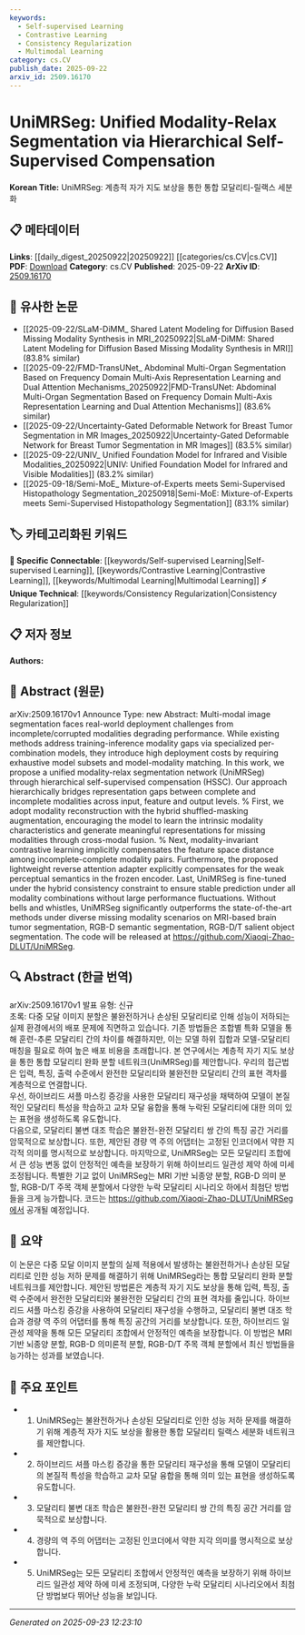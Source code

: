 ```yaml
---
keywords:
  - Self-supervised Learning
  - Contrastive Learning
  - Consistency Regularization
  - Multimodal Learning
category: cs.CV
publish_date: 2025-09-22
arxiv_id: 2509.16170
---
```


<!-- KEYWORD_LINKING_METADATA:
{
  "processed_timestamp": "2025-09-23T12:23:10.478617",
  "vocabulary_version": "1.0",
  "selected_keywords": [
    "Self-supervised Learning",
    "Contrastive Learning",
    "Consistency Regularization",
    "Multimodal Learning"
  ],
  "rejected_keywords": [],
  "similarity_scores": {
    "Self-supervised Learning": 0.8,
    "Contrastive Learning": 0.75,
    "Consistency Regularization": 0.7,
    "Multimodal Learning": 0.78
  },
  "extraction_method": "AI_prompt_based",
  "budget_applied": true,
  "candidates_json": {
    "candidates": [
      {
        "surface": "Self-supervised compensation",
        "canonical": "Self-supervised Learning",
        "aliases": [
          "HSSC"
        ],
        "category": "specific_connectable",
        "rationale": "The concept of self-supervised compensation aligns closely with self-supervised learning techniques, enhancing connectivity with existing research in this area.",
        "novelty_score": 0.55,
        "connectivity_score": 0.85,
        "specificity_score": 0.7,
        "link_intent_score": 0.8
      },
      {
        "surface": "Modality-invariant contrastive learning",
        "canonical": "Contrastive Learning",
        "aliases": [
          "contrastive modality learning"
        ],
        "category": "specific_connectable",
        "rationale": "This technique is a specific application of contrastive learning, which is a well-connected concept in machine learning literature.",
        "novelty_score": 0.65,
        "connectivity_score": 0.78,
        "specificity_score": 0.72,
        "link_intent_score": 0.75
      },
      {
        "surface": "Hybrid consistency constraint",
        "canonical": "Consistency Regularization",
        "aliases": [
          "hybrid constraint"
        ],
        "category": "unique_technical",
        "rationale": "This term represents a novel approach to ensuring model stability across modalities, making it a unique contribution to the field.",
        "novelty_score": 0.7,
        "connectivity_score": 0.6,
        "specificity_score": 0.75,
        "link_intent_score": 0.7
      },
      {
        "surface": "Cross-modal fusion",
        "canonical": "Multimodal Learning",
        "aliases": [
          "cross-modal integration"
        ],
        "category": "specific_connectable",
        "rationale": "Cross-modal fusion is a key aspect of multimodal learning, facilitating connections with other research in integrating multiple data modalities.",
        "novelty_score": 0.6,
        "connectivity_score": 0.82,
        "specificity_score": 0.68,
        "link_intent_score": 0.78
      }
    ],
    "ban_list_suggestions": [
      "modality reconstruction",
      "reverse attention adapter"
    ]
  },
  "decisions": [
    {
      "candidate_surface": "Self-supervised compensation",
      "resolved_canonical": "Self-supervised Learning",
      "decision": "linked",
      "scores": {
        "novelty": 0.55,
        "connectivity": 0.85,
        "specificity": 0.7,
        "link_intent": 0.8
      }
    },
    {
      "candidate_surface": "Modality-invariant contrastive learning",
      "resolved_canonical": "Contrastive Learning",
      "decision": "linked",
      "scores": {
        "novelty": 0.65,
        "connectivity": 0.78,
        "specificity": 0.72,
        "link_intent": 0.75
      }
    },
    {
      "candidate_surface": "Hybrid consistency constraint",
      "resolved_canonical": "Consistency Regularization",
      "decision": "linked",
      "scores": {
        "novelty": 0.7,
        "connectivity": 0.6,
        "specificity": 0.75,
        "link_intent": 0.7
      }
    },
    {
      "candidate_surface": "Cross-modal fusion",
      "resolved_canonical": "Multimodal Learning",
      "decision": "linked",
      "scores": {
        "novelty": 0.6,
        "connectivity": 0.82,
        "specificity": 0.68,
        "link_intent": 0.78
      }
    }
  ]
}
-->

# UniMRSeg: Unified Modality-Relax Segmentation via Hierarchical Self-Supervised Compensation

**Korean Title:** UniMRSeg: 계층적 자가 지도 보상을 통한 통합 모달리티-릴랙스 세분화

## 📋 메타데이터

**Links**: [[daily_digest_20250922|20250922]] [[categories/cs.CV|cs.CV]]
**PDF**: [Download](https://arxiv.org/pdf/2509.16170.pdf)
**Category**: cs.CV
**Published**: 2025-09-22
**ArXiv ID**: [2509.16170](https://arxiv.org/abs/2509.16170)

## 🔗 유사한 논문
- [[2025-09-22/SLaM-DiMM_ Shared Latent Modeling for Diffusion Based Missing Modality Synthesis in MRI_20250922|SLaM-DiMM: Shared Latent Modeling for Diffusion Based Missing Modality Synthesis in MRI]] (83.8% similar)
- [[2025-09-22/FMD-TransUNet_ Abdominal Multi-Organ Segmentation Based on Frequency Domain Multi-Axis Representation Learning and Dual Attention Mechanisms_20250922|FMD-TransUNet: Abdominal Multi-Organ Segmentation Based on Frequency Domain Multi-Axis Representation Learning and Dual Attention Mechanisms]] (83.6% similar)
- [[2025-09-22/Uncertainty-Gated Deformable Network for Breast Tumor Segmentation in MR Images_20250922|Uncertainty-Gated Deformable Network for Breast Tumor Segmentation in MR Images]] (83.5% similar)
- [[2025-09-22/UNIV_ Unified Foundation Model for Infrared and Visible Modalities_20250922|UNIV: Unified Foundation Model for Infrared and Visible Modalities]] (83.2% similar)
- [[2025-09-18/Semi-MoE_ Mixture-of-Experts meets Semi-Supervised Histopathology Segmentation_20250918|Semi-MoE: Mixture-of-Experts meets Semi-Supervised Histopathology Segmentation]] (83.1% similar)

## 🏷️ 카테고리화된 키워드
**🔗 Specific Connectable**: [[keywords/Self-supervised Learning|Self-supervised Learning]], [[keywords/Contrastive Learning|Contrastive Learning]], [[keywords/Multimodal Learning|Multimodal Learning]]
**⚡ Unique Technical**: [[keywords/Consistency Regularization|Consistency Regularization]]

## 📋 저자 정보

**Authors:** 

## 📄 Abstract (원문)

arXiv:2509.16170v1 Announce Type: new 
Abstract: Multi-modal image segmentation faces real-world deployment challenges from incomplete/corrupted modalities degrading performance. While existing methods address training-inference modality gaps via specialized per-combination models, they introduce high deployment costs by requiring exhaustive model subsets and model-modality matching. In this work, we propose a unified modality-relax segmentation network (UniMRSeg) through hierarchical self-supervised compensation (HSSC). Our approach hierarchically bridges representation gaps between complete and incomplete modalities across input, feature and output levels. %
First, we adopt modality reconstruction with the hybrid shuffled-masking augmentation, encouraging the model to learn the intrinsic modality characteristics and generate meaningful representations for missing modalities through cross-modal fusion. %
Next, modality-invariant contrastive learning implicitly compensates the feature space distance among incomplete-complete modality pairs. Furthermore, the proposed lightweight reverse attention adapter explicitly compensates for the weak perceptual semantics in the frozen encoder. Last, UniMRSeg is fine-tuned under the hybrid consistency constraint to ensure stable prediction under all modality combinations without large performance fluctuations. Without bells and whistles, UniMRSeg significantly outperforms the state-of-the-art methods under diverse missing modality scenarios on MRI-based brain tumor segmentation, RGB-D semantic segmentation, RGB-D/T salient object segmentation. The code will be released at https://github.com/Xiaoqi-Zhao-DLUT/UniMRSeg.

## 🔍 Abstract (한글 번역)

arXiv:2509.16170v1 발표 유형: 신규  
초록: 다중 모달 이미지 분할은 불완전하거나 손상된 모달리티로 인해 성능이 저하되는 실제 환경에서의 배포 문제에 직면하고 있습니다. 기존 방법들은 조합별 특화 모델을 통해 훈련-추론 모달리티 간의 차이를 해결하지만, 이는 모델 하위 집합과 모델-모달리티 매칭을 필요로 하여 높은 배포 비용을 초래합니다. 본 연구에서는 계층적 자기 지도 보상을 통한 통합 모달리티 완화 분할 네트워크(UniMRSeg)를 제안합니다. 우리의 접근법은 입력, 특징, 출력 수준에서 완전한 모달리티와 불완전한 모달리티 간의 표현 격차를 계층적으로 연결합니다.  
우선, 하이브리드 셔플 마스킹 증강을 사용한 모달리티 재구성을 채택하여 모델이 본질적인 모달리티 특성을 학습하고 교차 모달 융합을 통해 누락된 모달리티에 대한 의미 있는 표현을 생성하도록 유도합니다.  
다음으로, 모달리티 불변 대조 학습은 불완전-완전 모달리티 쌍 간의 특징 공간 거리를 암묵적으로 보상합니다. 또한, 제안된 경량 역 주의 어댑터는 고정된 인코더에서 약한 지각적 의미를 명시적으로 보상합니다. 마지막으로, UniMRSeg는 모든 모달리티 조합에서 큰 성능 변동 없이 안정적인 예측을 보장하기 위해 하이브리드 일관성 제약 하에 미세 조정됩니다. 특별한 기교 없이 UniMRSeg는 MRI 기반 뇌종양 분할, RGB-D 의미 분할, RGB-D/T 주목 객체 분할에서 다양한 누락 모달리티 시나리오 하에서 최첨단 방법들을 크게 능가합니다. 코드는 https://github.com/Xiaoqi-Zhao-DLUT/UniMRSeg에서 공개될 예정입니다.

## 📝 요약

이 논문은 다중 모달 이미지 분할의 실제 적용에서 발생하는 불완전하거나 손상된 모달리티로 인한 성능 저하 문제를 해결하기 위해 UniMRSeg라는 통합 모달리티 완화 분할 네트워크를 제안합니다. 제안된 방법론은 계층적 자기 지도 보상을 통해 입력, 특징, 출력 수준에서 완전한 모달리티와 불완전한 모달리티 간의 표현 격차를 줄입니다. 하이브리드 셔플 마스킹 증강을 사용하여 모달리티 재구성을 수행하고, 모달리티 불변 대조 학습과 경량 역 주의 어댑터를 통해 특징 공간의 거리를 보상합니다. 또한, 하이브리드 일관성 제약을 통해 모든 모달리티 조합에서 안정적인 예측을 보장합니다. 이 방법은 MRI 기반 뇌종양 분할, RGB-D 의미론적 분할, RGB-D/T 주목 객체 분할에서 최신 방법들을 능가하는 성과를 보였습니다.

## 🎯 주요 포인트

- 1. UniMRSeg는 불완전하거나 손상된 모달리티로 인한 성능 저하 문제를 해결하기 위해 계층적 자가 지도 보상을 활용한 통합 모달리티 릴랙스 세분화 네트워크를 제안합니다.
- 2. 하이브리드 셔플 마스킹 증강을 통한 모달리티 재구성을 통해 모델이 모달리티의 본질적 특성을 학습하고 교차 모달 융합을 통해 의미 있는 표현을 생성하도록 유도합니다.
- 3. 모달리티 불변 대조 학습은 불완전-완전 모달리티 쌍 간의 특징 공간 거리를 암묵적으로 보상합니다.
- 4. 경량의 역 주의 어댑터는 고정된 인코더에서 약한 지각 의미를 명시적으로 보상합니다.
- 5. UniMRSeg는 모든 모달리티 조합에서 안정적인 예측을 보장하기 위해 하이브리드 일관성 제약 하에 미세 조정되며, 다양한 누락 모달리티 시나리오에서 최첨단 방법보다 뛰어난 성능을 보입니다.


---

*Generated on 2025-09-23 12:23:10*